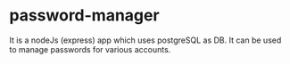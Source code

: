 # password-manager
It is a nodeJs (express) app which uses postgreSQL as DB. It can be used to manage passwords for various accounts.
